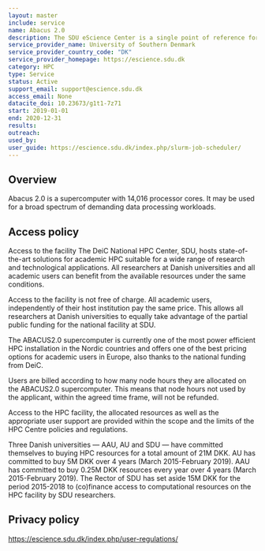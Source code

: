 ```yaml
---
layout: master
include: service
name: Abacus 2.0
description: The SDU eScience Center is a single point of reference for eScience and research e-infrastructure at SDU.
service_provider_name: University of Southern Denmark
service_provider_country_code: "DK"
service_provider_homepage: https://escience.sdu.dk
category: HPC
type: Service
status: Active
support_email: support@escience.sdu.dk
access_email: None
datacite_doi: 10.23673/g1t1-7z71
start: 2019-01-01
end: 2020-12-31
results:
outreach:
used_by: 
user_guide: https://escience.sdu.dk/index.php/slurm-job-scheduler/
---
```

<h2>Overview</h2>Abacus 2.0 is a supercomputer with 14,016 processor cores. It may be used for a broad spectrum of demanding data processing workloads.

## Access policy
Access to the facility
The DeiC National HPC Center, SDU, hosts state-of-the-art solutions for academic HPC suitable for a wide range of research and technological applications. All researchers at Danish universities and all academic users can benefit from the available resources under the same conditions.

Access to the facility is not free of charge. All academic users, independently of their host institution pay the same price. This allows all researchers at Danish universities to equally take advantage of the partial public funding for the national facility at SDU.

The ABACUS2.0 supercomputer is currently one of the most power efficient HPC installation in the Nordic countries and offers one of the best pricing options for academic users in Europe, also thanks to the national funding from DeiC.

Users are billed according to how many node hours they are allocated on the ABACUS2.0 supercomputer. This means that node hours not used by the applicant, within the agreed time frame, will not be refunded.

Access to the HPC facility, the allocated resources as well as the appropriate user support are provided within the scope and the limits of the HPC Centre policies and regulations.

Three Danish universities — AAU, AU and SDU — have committed themselves to buying HPC resources for a total amount of 21M DKK. AU has committed to buy 5M DKK over 4 years (March 2015-February 2019). AAU has committed to buy 0.25M DKK resources every year over 4 years (March 2015-February 2019). The Rector of SDU has set aside 15M DKK for the period 2015-2018 to (co)finance access to computational resources on the HPC facility by SDU researchers.

## Privacy policy
https://escience.sdu.dk/index.php/user-regulations/

